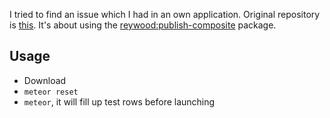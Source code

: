 I tried to find an issue which I had in an own application. Original repository is [this](https://github.com/reywood/publish-composite-alt-client-collection-example.git). It's about using the [reywood:publish-composite](https://github.com/englue/meteor-publish-composite) package.

## Usage

* Download
* `meteor reset`
* `meteor`, it will fill up test rows before launching